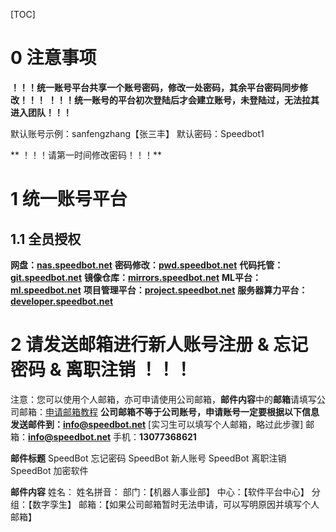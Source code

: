 [TOC]

# 0 注意事项
**！！！统一账号平台共享一个账号密码，修改一处密码，其余平台密码同步修改！！！**
**！！！统一账号的平台初次登陆后才会建立账号，未登陆过，无法拉其进入团队！！！**

默认账号示例：sanfengzhang【张三丰】
默认密码：Speedbot1

**  ！！！请第一时间修改密码！！！**

# 1 统一账号平台
## 1.1 全员授权
**网盘：[nas.speedbot.net](https://nas.speedbot.net "nas.speedbot.net")**
**密码修改：[pwd.speedbot.net](https://pwd.speedbot.net "pwd.speedbot.net")**
**代码托管：[git.speedbot.net](https://git.speedbot.net/ "git.speedbot.net")**
**镜像仓库：[mirrors.speedbot.net](https://mirrors.speedbot.net "mirrors.speedbot.net")**
**ML平台：[ml.speedbot.net](https://ml.speedbot.net/ "ml.speedbot.net")**
**项目管理平台：[project.speedbot.net](https://project.speedbot.net "project.speedbot.net")**
**服务器算力平台：[developer.speedbot.net](https://developer.speedbot.net "developer.speedbot.net")**

# 2 请发送邮箱进行新人账号注册 & 忘记密码 & 离职注销 ！！！
注意：您可以使用个人邮箱，亦可申请使用公司邮箱，**邮件内容**中的**邮箱**请填写公司邮箱：[申请邮箱教程](http://doc.speedbot.net/web/#/6?page_id=462)
**公司邮箱不等于公司账号，申请账号一定要根据以下信息发送邮件到：info@speedbot.net**
[实习生可以填写个人邮箱，略过此步骤]
邮箱：**info@speedbot.net**
手机：**13077368621**

**邮件标题**
SpeedBot 忘记密码
SpeedBot 新人账号
SpeedBot 离职注销
SpeedBot 加密软件

**邮件内容**
姓名：
姓名拼音：
部门：【机器人事业部】
中心：【软件平台中心】
分组：【数字孪生】
邮箱：【如果公司邮箱暂时无法申请，可以写明原因并填写个人邮箱】